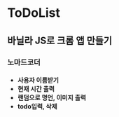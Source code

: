 # ToDoList
<h2>바닐라 JS로 크롬 앱 만들기</h2>
<h3>노마드코더</h3>

<h4><ul>
  <li>사용자 이름받기</li>
  <li>현재 시간 출력</li>
  <li>랜덤으로 명언, 이미지 출력</li>
  <li>todo입력, 삭제</li>
</ul></h4>
